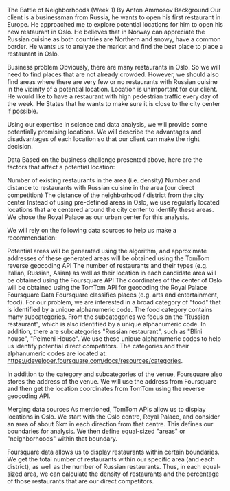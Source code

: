 The Battle of Neighborhoods (Week 1)
By Anton Ammosov
Background
Our client is a businessman from Russia, he wants to open his first restaurant in Europe. He approached me to explore potential locations for him to open his new restaurant in Oslo. He believes that in Norway can appreciate the Russian cuisine as both countries are Northern and snowy, have a common border. He wants us to analyze the market and find the best place to place a restaurant in Oslo.

Business problem
Obviously, there are many restaurants in Oslo. So we will need to find places that are not already crowded. However, we should also find areas where there are very few or no restaurants with Russian cuisine in the vicinity of a potential location. Location is unimportant for our client. He would like to have a restaurant with high pedestrian traffic every day of the week. He States that he wants to make sure it is close to the city center if possible.

Using our expertise in science and data analysis, we will provide some potentially promising locations. We will describe the advantages and disadvantages of each location so that our client can make the right decision.

Data
Based on the business challenge presented above, here are the factors that affect a potential location:

Number of existing restaurants in the area (i.e. density) Number and distance to restaurants with Russian cuisine in the area (our direct competition) The distance of the neighborhood / district from the city center Instead of using pre-defined areas in Oslo, we use regularly located locations that are centered around the city center to identify these areas. We chose the Royal Palace as our urban center for this analysis.

We will rely on the following data sources to help us make a recommendation:

Potential areas will be generated using the algorithm, and approximate addresses of these generated areas will be obtained using the TomTom reverse geocoding API
The number of restaurants and their types (e.g. Italian, Russian, Asian) as well as their location in each candidate area will be obtained using the Foursquare API
The coordinates of the center of Oslo will be obtained using the TomTom API for geocoding the Royal Palace
Foursquare Data
Foursquare classifies places (e.g. arts and entertainment, food). For our problem, we are interested in a broad category of "food" that is identified by a unique alphanumeric code. The food category contains many subcategories. From the subcategories we focus on the "Russian restaurant", which is also identified by a unique alphanumeric code. In addition, there are subcategories "Russian restaurant", such as "Blini house", "Pelmeni House". We use these unique alphanumeric codes to help us identify potential direct competitors. The categories and their alphanumeric codes are located at: https://developer.foursquare.com/docs/resources/categories.

In addition to the category and subcategories of the venue, Foursquare also stores the address of the venue. We will use the address from Foursquare and then get the location coordinates from TomTom using the reverse geocoding API.

Merging data sources
As mentioned, TomTom APIs allow us to display locations in Oslo. We start with the Oslo centre, Royal Palace, and consider an area of about 6km in each direction from that centre. This defines our boundaries for analysis. We then define equal-sized "areas" or "neighborhoods" within that boundary.

Foursquare data allows us to display restaurants within certain boundaries. We get the total number of restaurants within our specific area (and each district), as well as the number of Russian restaurants. Thus, in each equal-sized area, we can calculate the density of restaurants and the percentage of those restaurants that are our direct competitors.
